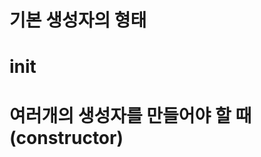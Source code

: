 기본 생성자의 형태
=





init
=

여러개의 생성자를 만들어야 할 때 (constructor)
=
<!--stackedit_data:
eyJoaXN0b3J5IjpbLTIwNTczOTg5NTMsLTIwODg3NDY2MTJdfQ
==
-->